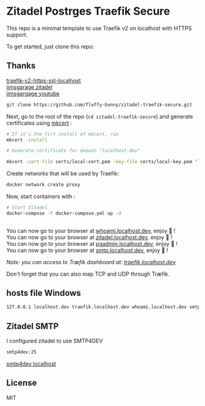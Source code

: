 # Zitadel Postrges Traefik Secure

This repo is a minimal template to use Traefik v2 on localhost with HTTPS support.

To get started, just clone this repo:

## Thanks 
[traefik-v2-https-ssl-localhost](https://github.com/Heziode/traefik-v2-https-ssl-localhost)  
[jimsgarage zitadel](https://github.com/JamesTurland/JimsGarage/tree/main/Zitadel)  
[jimsgargage youtube](https://www.youtube.com/watch?v=1T1uxKW06Vs)  

```bash
git clone https://github.com/fluffy-bunny/zitadel-traefik-secure.git
```

Next, go to the root of the repo (`cd zitadel-traefik-secure`) and generate certificates using [mkcert](https://github.com/FiloSottile/mkcert) :

```bash
# If it's the firt install of mkcert, run
mkcert -install

# Generate certificate for domain "localhost.dev"

mkcert -cert-file certs/local-cert.pem -key-file certs/local-key.pem "localhost.dev" "*.localhost.dev"  


```

Create networks that will be used by Traefik:

```bash
docker network create proxy
```

Now, start containers with :  

```bash
# Start Zitadel
docker-compose -f docker-compose.yml up -d
 
```

You can now go to your browser at [whoami.localhost.dev](https://whoami.localhost.dev), enjoy :rocket: !  
You can now go to your browser at [zitadel.localhost.dev](https://zitadel.localhost.dev), enjoy :rocket: !  
You can now go to your browser at [pgadmin.localhost.dev](https://pgadmin.localhost.dev), enjoy :rocket: !  
You can now go to your browser at [smtp.localhost.dev](https://smtp.localhost.dev), enjoy :rocket: !  

*Note: you can access to Træfik dashboard at: [traefik.localhost.dev](https://traefik.localhost.dev)*

Don't forget that you can also map TCP and UDP through Træfik.

## hosts file Windows

```txt
127.0.0.1 localhost.dev traefik.localhost.dev whoami.localhost.dev smtp.localhost.dev zitadel.localhost.dev pgadmin.localhost.dev
```

## Zitadel SMTP

I configured zitadel to use SMTP4DEV  

```bash
smtp4dev:25
```
 

[smtp4dev localhost](https://smtp.localhost.dev/)  

## License

MIT
